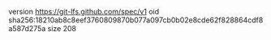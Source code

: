 version https://git-lfs.github.com/spec/v1
oid sha256:18210ab8c8eef3760809870b077a097cb0b02e8cde62f828864cdf8a587d275a
size 208
